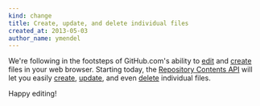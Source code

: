 ```yaml
---
kind: change
title: Create, update, and delete individual files
created_at: 2013-05-03
author_name: ymendel
---
```


We're following in the footsteps of GitHub.com's ability to [edit][web_edit] and
[create][web_create] files in your web browser. Starting today, the
[Repository Contents API][docs] will let you easily [create][], [update][], and even
[delete][] individual files.

Happy editing!


[web_edit]:   https://github.com/blog/143-inline-file-editing
[web_create]: https://github.com/blog/1327-creating-files-on-github

[docs]:   http://developer.github.com/v3/repos/contents/
[create]: http://developer.github.com/v3/repos/contents/#create-a-file
[update]: http://developer.github.com/v3/repos/contents/#update-a-file
[delete]: http://developer.github.com/v3/repos/contents/#delete-a-file
